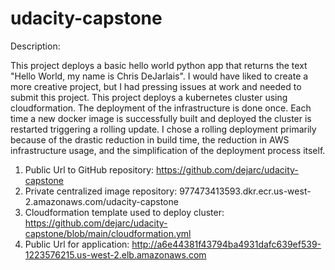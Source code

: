 # udacity-capstone

Description:

This project deploys a basic hello world python app that returns the text "Hello World, my name is Chris DeJarlais".
I would have liked to create a more creative project, but I had pressing issues at work and needed to submit this project.
This project deploys a kubernetes cluster using cloudformation. The deployment of the infrastructure is done once.
Each time a new docker image is successfully built and deployed the cluster is restarted triggering a rolling update.
I chose a rolling deployment primarily because of the drastic reduction in build time, the reduction in
AWS infrastructure usage, and the simplification of the deployment process itself.

1. Public Url to GitHub repository: https://github.com/dejarc/udacity-capstone
2. Private centralized image repository: 977473413593.dkr.ecr.us-west-2.amazonaws.com/udacity-capstone
3. Cloudformation template used to deploy cluster: https://github.com/dejarc/udacity-capstone/blob/main/cloudformation.yml
4. Public Url for application: http://a6e44381f43794ba4931dafc639ef539-1223576215.us-west-2.elb.amazonaws.com
